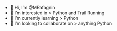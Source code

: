 - 👋 Hi, I’m @MRafagnin
- 👀 I’m interested in > Python and Trail Running
- 🌱 I’m currently learning > Python
- 💞️ I’m looking to collaborate on > anything Python
